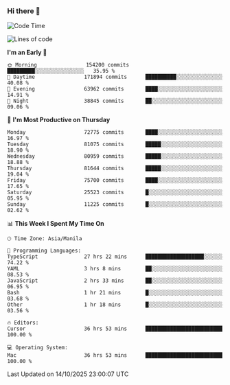 ### Hi there 👋

<!--START_SECTION:waka-->
![Code Time](http://img.shields.io/badge/Code%20Time-6%2C390%20hrs%2053%20mins-blue)

![Lines of code](https://img.shields.io/badge/From%20Hello%20World%20I%27ve%20Written-143.9%20million%20lines%20of%20code-blue)

**I'm an Early 🐤** 

```text
🌞 Morning                154200 commits      █████████░░░░░░░░░░░░░░░░   35.95 % 
🌆 Daytime                171894 commits      ██████████░░░░░░░░░░░░░░░   40.08 % 
🌃 Evening                63962 commits       ████░░░░░░░░░░░░░░░░░░░░░   14.91 % 
🌙 Night                  38845 commits       ██░░░░░░░░░░░░░░░░░░░░░░░   09.06 % 
```
📅 **I'm Most Productive on Thursday** 

```text
Monday                   72775 commits       ████░░░░░░░░░░░░░░░░░░░░░   16.97 % 
Tuesday                  81075 commits       █████░░░░░░░░░░░░░░░░░░░░   18.90 % 
Wednesday                80959 commits       █████░░░░░░░░░░░░░░░░░░░░   18.88 % 
Thursday                 81644 commits       █████░░░░░░░░░░░░░░░░░░░░   19.04 % 
Friday                   75700 commits       ████░░░░░░░░░░░░░░░░░░░░░   17.65 % 
Saturday                 25523 commits       █░░░░░░░░░░░░░░░░░░░░░░░░   05.95 % 
Sunday                   11225 commits       █░░░░░░░░░░░░░░░░░░░░░░░░   02.62 % 
```


📊 **This Week I Spent My Time On** 

```text
🕑︎ Time Zone: Asia/Manila

💬 Programming Languages: 
TypeScript               27 hrs 22 mins      ███████████████████░░░░░░   74.22 % 
YAML                     3 hrs 8 mins        ██░░░░░░░░░░░░░░░░░░░░░░░   08.53 % 
JavaScript               2 hrs 33 mins       ██░░░░░░░░░░░░░░░░░░░░░░░   06.95 % 
Bash                     1 hr 21 mins        █░░░░░░░░░░░░░░░░░░░░░░░░   03.68 % 
Other                    1 hr 18 mins        █░░░░░░░░░░░░░░░░░░░░░░░░   03.56 % 

🔥 Editors: 
Cursor                   36 hrs 53 mins      █████████████████████████   100.00 % 

💻 Operating System: 
Mac                      36 hrs 53 mins      █████████████████████████   100.00 % 
```


 Last Updated on 14/10/2025 23:00:07 UTC
<!--END_SECTION:waka-->


<!--
**rad182/rad182** is a ✨ _special_ ✨ repository because its `README.md` (this file) appears on your GitHub profile.

Here are some ideas to get you started:

- 🔭 I’m currently working on ...
- 🌱 I’m currently learning ...
- 👯 I’m looking to collaborate on ...
- 🤔 I’m looking for help with ...
- 💬 Ask me about ...
- 📫 How to reach me: ...
- 😄 Pronouns: ...
- ⚡ Fun fact: ...
-->
